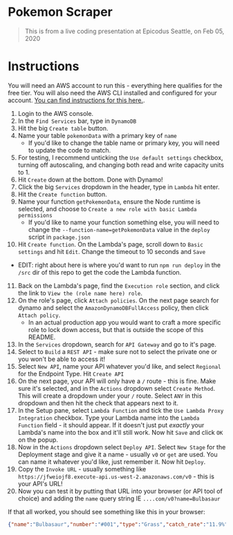 # Pokemon Scraper

> This is from a live coding presentation at Epicodus Seattle, on Feb 05, 2020

# Instructions

You will need an AWS account to run this - everything here qualifies for the free tier. You will also need the AWS CLI installed and configured for your account. [You can find instructions for this here.](https://aws.amazon.com/cli/).

1. Login to the AWS console.
2. In the `Find Services` bar, type in `DynamoDB`
3. Hit the big `Create table` button.
4. Name your table `pokemonData` with a primary key of `name`
    * If you'd like to change the table name or primary key, you will need to update the code to match.
5. For testing, I recommend unticking the `Use default settings` checkbox, turning off autoscaling, and changing both read and write capacity units to 1.
6. Hit `Create` down at the bottom. Done with Dynamo!
7. Click the big `Services` dropdown in the header, type in `Lambda` hit enter.
8. Hit the `Create function` button.
9. Name your function `getPokemonData`, ensure the Node runtime is selected, and choose to `Create a new role with basic Lambda permissions`
    * If you'd like to name your function something else, you will need to change the `--function-name=getPokemonData` value in the `deploy` script in `package.json`
10. Hit `Create function`. On the Lambda's page, scroll down to `Basic settings` and hit `Edit`. Change the timeout to 10 seconds and `Save` 
   * EDIT: right about here is where you'd want to run `npm run deploy` in the `/src` dir of this repo to get the code the Lambda function.
11. Back on the Lambda's page, find the `Execution role` section, and click the link to `View the (role name here) role`.
12. On the role's page, click `Attach policies`. On the next page search for dynamo and select the `AmazonDynamoDBFullAccess` policy, then click `Attach policy`.
    * In an actual production app you would want to craft a more specific role to lock down access, but that is outside the scope of this README.
13. In the `Services` dropdown, search for `API Gateway` and go to it's page. 
14. Select to `Build` a `REST API` - make sure not to select the private one or you won't be able to access it!
15. Select `New API`, name your API whatever you'd like, and select `Regional` for the Endpoint Type. Hit `Create API`
16. On the next page, your API will only have a `/` route - this is fine. Make sure it's selected, and in the `Actions` dropdown select `Create Method`. This will create a dropdown under your `/` route. Select `ANY` in this dropdown and then hit the check that appears next to it.
17. In the Setup pane, select `Lambda Function` and tick the `Use Lambda Proxy Integration` checkbox. Type your Lambda name into the `Lambda Function` field - it should appear. If it doesn't just put _exactly_ your Lambda's name into the box and it'll still work. Now hit `Save` and click `OK` on the popup.
18. Now in the `Actions` dropdown select `Deploy API`. Select `New Stage` for the Deployment stage and give it a name - usually `v0` or `get` are used. You can name it whatever you'd like, just remember it. Now hit `Deploy`.
19. Copy the `Invoke URL` - usually something like `https://jfweiojf8.execute-api.us-west-2.amazonaws.com/v0` - this is your API's URL!
20. Now you can test it by putting that URL into your browser (or API tool of choice) and adding the `name` query string IE `....com/v0?name=Bulbasaur`

If that all worked, you should see something like this in your browser:
```json
{"name":"Bulbasaur","number":"#001","type":"Grass","catch_rate":"11.9%"}
```
